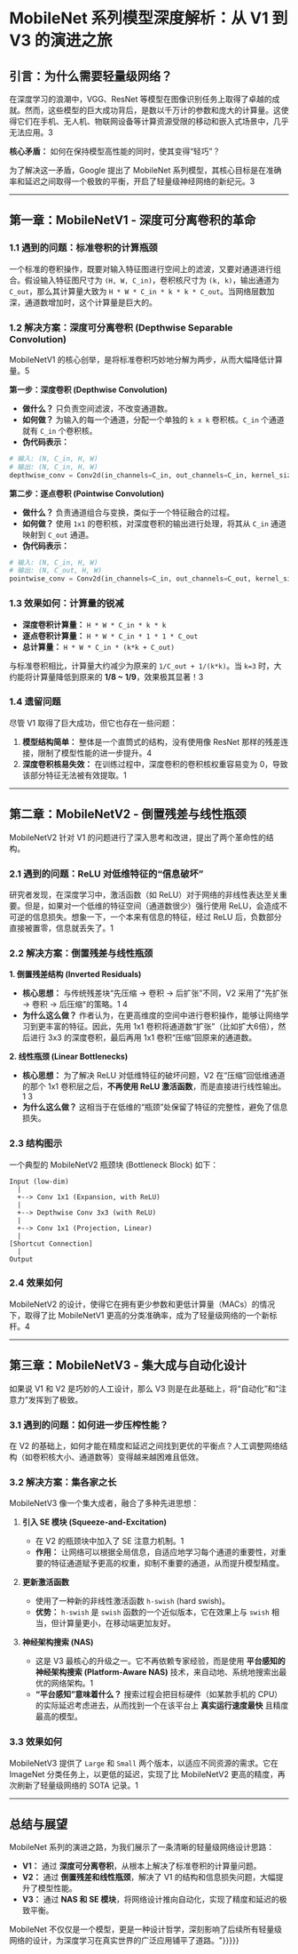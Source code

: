 # MobileNet 系列模型深度解析：从 V1 到 V3 的演进之旅

## 引言：为什么需要轻量级网络？

在深度学习的浪潮中，VGG、ResNet 等模型在图像识别任务上取得了卓越的成就。然而，这些模型的巨大成功背后，是数以千万计的参数和庞大的计算量。这使得它们在手机、无人机、物联网设备等计算资源受限的移动和嵌入式场景中，几乎无法应用。<mcreference link="https://blog.csdn.net/Kirihara_Yukiho/article/details/128318197" index="3">3</mcreference>

**核心矛盾：** 如何在保持模型高性能的同时，使其变得“轻巧”？

为了解决这一矛盾，Google 提出了 MobileNet 系列模型，其核心目标是在准确率和延迟之间取得一个极致的平衡，开启了轻量级神经网络的新纪元。<mcreference link="https://blog.csdn.net/Kirihara_Yukiho/article/details/128318197" index="3">3</mcreference>

---

## 第一章：MobileNetV1 - 深度可分离卷积的革命

### 1.1 遇到的问题：标准卷积的计算瓶颈

一个标准的卷积操作，既要对输入特征图进行空间上的滤波，又要对通道进行组合。假设输入特征图尺寸为 `(H, W, C_in)`，卷积核尺寸为 `(k, k)`，输出通道为 `C_out`，那么其计算量大致为 `H * W * C_in * k * k * C_out`。当网络层数加深，通道数增加时，这个计算量是巨大的。

### 1.2 解决方案：深度可分离卷积 (Depthwise Separable Convolution)

MobileNetV1 的核心创举，是将标准卷积巧妙地分解为两步，从而大幅降低计算量。<mcreference link="https://zhuanlan.zhihu.com/p/394975928" index="5">5</mcreference>

**第一步：深度卷积 (Depthwise Convolution)**

- **做什么？** 只负责空间滤波，不改变通道数。
- **如何做？** 为输入的每一个通道，分配一个单独的 `k x k` 卷积核。`C_in` 个通道就有 `C_in` 个卷积核。
- **伪代码表示：**
```python
# 输入: (N, C_in, H, W)
# 输出: (N, C_in, H, W)
depthwise_conv = Conv2d(in_channels=C_in, out_channels=C_in, kernel_size=k, groups=C_in)
```

**第二步：逐点卷积 (Pointwise Convolution)**

- **做什么？** 负责通道组合与变换，类似于一个特征融合的过程。
- **如何做？** 使用 `1x1` 的卷积核，对深度卷积的输出进行处理，将其从 `C_in` 通道映射到 `C_out` 通道。
- **伪代码表示：**
```python
# 输入: (N, C_in, H, W)
# 输出: (N, C_out, H, W)
pointwise_conv = Conv2d(in_channels=C_in, out_channels=C_out, kernel_size=1)
```

### 1.3 效果如何：计算量的锐减

- **深度卷积计算量：** `H * W * C_in * k * k`
- **逐点卷积计算量：** `H * W * C_in * 1 * 1 * C_out`
- **总计算量：** `H * W * C_in * (k*k + C_out)`

与标准卷积相比，计算量大约减少为原来的 `1/C_out + 1/(k*k)`。当 `k=3` 时，大约能将计算量降低到原来的 **1/8 ~ 1/9**，效果极其显著！<mcreference link="https://blog.csdn.net/Kirihara_Yukiho/article/details/128318197" index="3">3</mcreference>

### 1.4 遗留问题

尽管 V1 取得了巨大成功，但它也存在一些问题：
1.  **模型结构简单：** 整体是一个直筒式的结构，没有使用像 ResNet 那样的残差连接，限制了模型性能的进一步提升。<mcreference link="https://blog.csdn.net/binlin199012/article/details/107155719" index="4">4</mcreference>
2.  **深度卷积核易失效：** 在训练过程中，深度卷积的卷积核权重容易变为 0，导致该部分特征无法被有效提取。<mcreference link="https://www.cnblogs.com/wj-1314/p/10494911.html" index="1">1</mcreference>

---

## 第二章：MobileNetV2 - 倒置残差与线性瓶颈

MobileNetV2 针对 V1 的问题进行了深入思考和改进，提出了两个革命性的结构。

### 2.1 遇到的问题：ReLU 对低维特征的“信息破坏”

研究者发现，在深度学习中，激活函数（如 ReLU）对于网络的非线性表达至关重要。但是，如果对一个低维的特征空间（通道数很少）强行使用 ReLU，会造成不可逆的信息损失。想象一下，一个本来有信息的特征，经过 ReLU 后，负数部分直接被置零，信息就丢失了。<mcreference link="https://www.cnblogs.com/wj-1314/p/10494911.html" index="1">1</mcreference>

### 2.2 解决方案：倒置残差与线性瓶颈

**1. 倒置残差结构 (Inverted Residuals)**

- **核心思想：** 与传统残差块“先压缩 -> 卷积 -> 后扩张”不同，V2 采用了“先扩张 -> 卷积 -> 后压缩”的策略。<mcreference link="https://www.cnblogs.com/wj-1314/p/10494911.html" index="1">1</mcreference> <mcreference link="https://blog.csdn.net/binlin199012/article/details/107155719" index="4">4</mcreference>
- **为什么这么做？** 作者认为，在更高维度的空间中进行卷积操作，能够让网络学习到更丰富的特征。因此，先用 1x1 卷积将通道数“扩张”（比如扩大6倍），然后进行 3x3 的深度卷积，最后再用 1x1 卷积“压缩”回原来的通道数。

**2. 线性瓶颈 (Linear Bottlenecks)**

- **核心思想：** 为了解决 ReLU 对低维特征的破坏问题，V2 在“压缩”回低维通道的那个 1x1 卷积层之后，**不再使用 ReLU 激活函数**，而是直接进行线性输出。<mcreference link="https://www.cnblogs.com/wj-1314/p/10494911.html" index="1">1</mcreference> <mcreference link="https://blog.csdn.net/Kirihara_Yukiho/article/details/128318197" index="3">3</mcreference>
- **为什么这么做？** 这相当于在低维的“瓶颈”处保留了特征的完整性，避免了信息损失。

### 2.3 结构图示

一个典型的 MobileNetV2 瓶颈块 (Bottleneck Block) 如下：

```
Input (low-dim)
  |
  +--> Conv 1x1 (Expansion, with ReLU)
  |
  +--> Depthwise Conv 3x3 (with ReLU)
  |
  +--> Conv 1x1 (Projection, Linear)
  |
[Shortcut Connection]
  |
Output
```

### 2.4 效果如何

MobileNetV2 的设计，使得它在拥有更少参数和更低计算量（MACs）的情况下，取得了比 MobileNetV1 更高的分类准确率，成为了轻量级网络的一个新标杆。<mcreference link="https://blog.csdn.net/binlin199012/article/details/107155719" index="4">4</mcreference>

---

## 第三章：MobileNetV3 - 集大成与自动化设计

如果说 V1 和 V2 是巧妙的人工设计，那么 V3 则是在此基础上，将“自动化”和“注意力”发挥到了极致。

### 3.1 遇到的问题：如何进一步压榨性能？

在 V2 的基础上，如何才能在精度和延迟之间找到更优的平衡点？人工调整网络结构（如卷积核大小、通道数等）变得越来越困难且低效。

### 3.2 解决方案：集各家之长

MobileNetV3 像一个集大成者，融合了多种先进思想：

1.  **引入 SE 模块 (Squeeze-and-Excitation)**
    -   在 V2 的瓶颈块中加入了 SE 注意力机制。<mcreference link="https://www.cnblogs.com/wj-1314/p/10494911.html" index="1">1</mcreference>
    -   **作用：** 让网络可以根据全局信息，自适应地学习每个通道的重要性，对重要的特征通道赋予更高的权重，抑制不重要的通道，从而提升模型精度。

2.  **更新激活函数**
    -   使用了一种新的非线性激活函数 `h-swish` (hard swish)。
    -   **优势：** `h-swish` 是 `swish` 函数的一个近似版本，它在效果上与 `swish` 相当，但计算量更小，在移动端更加友好。

3.  **神经架构搜索 (NAS)**
    -   这是 V3 最核心的升级之一。它不再依赖专家经验，而是使用 **平台感知的神经架构搜索 (Platform-Aware NAS)** 技术，来自动地、系统地搜索出最优的网络架构。<mcreference link="https://www.cnblogs.com/wj-1314/p/10494911.html" index="1">1</mcreference>
    -   **“平台感知”意味着什么？** 搜索过程会把目标硬件（如某款手机的 CPU）的实际延迟考虑进去，从而找到一个在该平台上 **真实运行速度最快** 且精度最高的模型。

### 3.3 效果如何

MobileNetV3 提供了 `Large` 和 `Small` 两个版本，以适应不同资源的需求。它在 ImageNet 分类任务上，以更低的延迟，实现了比 MobileNetV2 更高的精度，再次刷新了轻量级网络的 SOTA 记录。<mcreference link="https://www.cnblogs.com/wj-1314/p/10494911.html" index="1">1</mcreference>

---

## 总结与展望

MobileNet 系列的演进之路，为我们展示了一条清晰的轻量级网络设计思路：

-   **V1：** 通过 **深度可分离卷积**，从根本上解决了标准卷积的计算量问题。
-   **V2：** 通过 **倒置残差和线性瓶颈**，解决了 V1 的结构和信息损失问题，大幅提升了模型性能。
-   **V3：** 通过 **NAS 和 SE 模块**，将网络设计推向自动化，实现了精度和延迟的极致平衡。

MobileNet 不仅仅是一个模型，更是一种设计哲学，深刻影响了后续所有轻量级网络的设计，为深度学习在真实世界的广泛应用铺平了道路。"}}}}}